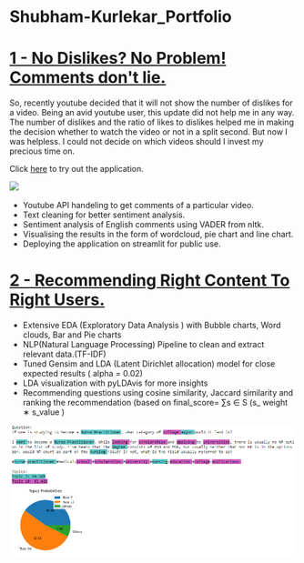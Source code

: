 # Shubham-Kurlekar_Portfolio

# [1 - No Dislikes? No Problem! Comments don't lie.](https://github.com/shubhamk8597/alternative_youtube_dislikes)

So, recently youtube decided that it will not show the number of dislikes for a video. Being an avid youtube user, this update did not help me in any way. The number of dislikes and the ratio of likes to dislikes helped me in making the decision whether to watch the video or not in a split second. But now I was helpless. I could not decide on which videos should I invest my precious time on.

Click [here](https://share.streamlit.io/shubhamk8597/alternative_youtube_dislikes/main/yt_comment_nlp.py) to try out the application.

![](https://github.com/shubhamk8597/alternative_youtube_dislikes/blob/main/yt_dislike_problem.gif)

* Youtube API handeling to get comments of a particular video.
* Text cleaning for better sentiment analysis.
* Sentiment analysis of English comments using VADER from nltk.
* Visualising the results in the form of wordcloud, pie chart and line chart.
* Deploying the application on streamlit for public use. 


# [2 - Recommending Right Content To Right Users.](https://github.com/shubhamk8597/Project---Recommending-Right-Content-To-Right-Users/blob/main/README.md)

* Extensive EDA (Exploratory Data Analysis ) with Bubble charts, Word clouds, Bar and Pie charts
* NLP(Natural Language Processing) Pipeline to clean and extract relevant data.(TF-IDF)
* Tuned Gensim and LDA (Latent Dirichlet allocation) model for close expected results ( alpha = 0.02)
* LDA visualization with pyLDAvis for more insights
* Recommending questions using cosine similarity, Jaccard similarity and ranking the recommendation (based on final_score= ∑s ∈ S (s_ weight ∗ s_value )

![](https://github.com/shubhamk8597/Project---Recommending-Right-Content-To-Right-Users/blob/main/'/Images'/19.PNG)
